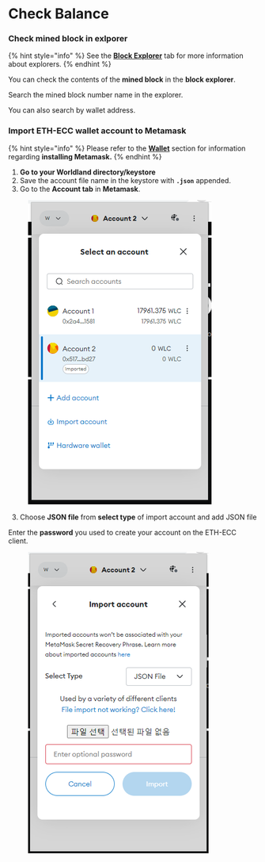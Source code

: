 # Check Balance

### **Check mined block in exlporer**

{% hint style="info" %}
See the [**Block Explorer**](../user/block-explorer.md) tab for more information about explorers.
{% endhint %}

You can check the contents of the **mined block** in the **block explorer**.



Search the mined block number name in the explorer.



You can also search by wallet address.



### Import ETH-ECC wallet account to Metamask

{% hint style="info" %}
Please refer to the [**Wallet**](../user/wallet.md) section for information regarding **installing Metamask.**
{% endhint %}

1. **Go to your Worldland directory/keystore**
2. Save the account file name in the keystore with **`.json`** appended.
3. Go to the **Account tab** in **Metamask**.

<figure><img src="https://raw.githubusercontent.com/cryptoecc/WorldlLand-Docs/master/.gitbook/assets/importkey_1.png" alt=""><figcaption></figcaption></figure>

3. Choose **JSON file** from **select type** of import account and add JSON file

Enter the **password** you used to create your account on the ETH-ECC client.

<figure><img src="https://raw.githubusercontent.com/cryptoecc/WorldlLand-Docs/master/.gitbook/assets/importkey_2.png" alt=""><figcaption></figcaption></figure>
